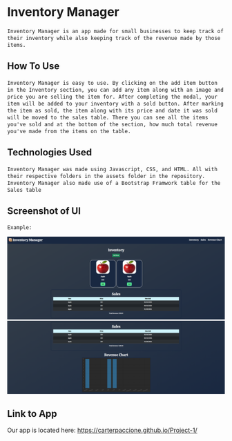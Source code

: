 # Inventory Manager

    Inventory Manager is an app made for small businesses to keep track of their inventory while also keeping track of the revenue made by those items.

## How To Use

    Inventory Manager is easy to use. By clicking on the add item button in the Inventory section, you can add any item along with an image and price you are selling the item for. After completing the modal, your item will be added to your inventory with a sold button. After marking the item as sold, the item along with its price and date it was sold will be moved to the sales table. There you can see all the items you've sold and at the bottom of the section, how much total revenue you've made from the items on the table.

## Technologies Used

    Inventory Manager was made using Javascript, CSS, and HTML. All with their respective folders in the assets folder in the repository. Inventory Manager also made use of a Bootstrap Framwork table for the Sales table

## Screenshot of UI

    Example:

![Screenshot of App](./assets/images/Screenshot_Example.png)
![Screenshot of App](./assets/images/Screenshot_Example2.png)

## Link to App

Our app is located here: https://carterpaccione.github.io/Project-1/